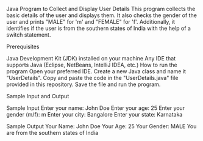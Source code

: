 
Java Program to Collect and Display User Details
This program collects the basic details of the user and displays them. It also checks the gender of the user and prints "MALE" for 'm' and "FEMALE" for 'f'. Additionally, it identifies if the user is from the southern states of India with the help of a switch statement.

Prerequisites

Java Development Kit (JDK) installed on your machine
Any IDE that supports Java (Eclipse, NetBeans, IntelliJ IDEA, etc.)
How to run the program
Open your preferred IDE.
Create a new Java class and name it "UserDetails".
Copy and paste the code in the "UserDetails.java" file provided in this repository.
Save the file and run the program.

Sample Input and Output

Sample Input
Enter your name: John Doe
Enter your age: 25
Enter your gender (m/f): m
Enter your city: Bangalore
Enter your state: Karnataka

Sample Output
Your Name: John Doe
Your Age: 25
Your Gender: MALE
You are from the southern states of India
